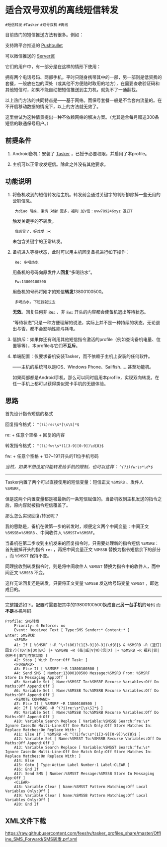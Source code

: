 # 适合双号双机的离线短信转发

```#短信转发``` ```#Tasker``` ```#双号双机``` ```#离线```

目前热门的短信推送方法有很多。例如：

支持跨平台推送的 [Pushbullet](https://www.pushbullet.com/)

可以微信推送的 [Server酱](https://sc.ftqq.com/)

它们的用户中，有一部分是在这样的情形下使用：

拥有两个电话号码、两部手机。平时只随身携带其中的一部，另一部则是低资费的套餐，一般放在包的深处（或其他不方便随时取用的地方），在需要查收验证码和其他短信时，如果不能自动把短信推送到主力机，就免不了一通翻找。

以上热门方法的共同特点是——基于网络。而保号套餐一般是不含套内流量的。在不开启移动数据的情况下，以上的方法就无效了。

这里尝试为这种情景提出一种不依赖网络的解决方案。（尤其适合每月赠送300条短信的联通保号用户。）

## 前提条件

1. Android备机：安装了 [Tasker](https://play.google.com/store/apps/details?id=net.dinglisch.android.taskerm) ，已授予必要权限，并启用了本profile。

2. 主机可以正常收发短信。除此之外没有其他要求。

## 功能说明

1. 将备机收到的短信转发给主机。转发前会通过关键字的判断排除掉一些无用的营销信息。
	
		大diao 萌妹、激情 对射 更多，福利 加V信：uvw789246xyz 退订T
	
	触发关键字的不转发。

		我感冒了，好难受 ><
	
	未包含关键字的正常转发。

2. 备机进入等待状态，此时可以用主机回复备机进行如下操作：
		
		Re: 多喝热水
	
	用备机的号码向原发件人**回复**“多喝热水”。
	
		Fw:13800100500
	
	用备机的号码将刚才的短信**转发**13800100500。
	
		多喝热水，下班我就过去
	
	**无效**。回复任何非 ~~```Re:```~~ 、非 ~~```Fw:```~~ 开头的内容都会使备机退出等待状态。
 	
	“等待状态”只是一种方便理解的说法，实际上并不是一种持续的状态。无论退出与否，都不会影响性能与耗电。

3. 低排斥：如果你还有利用其他短信指令激活的profile（例如查询备机电量、位置等等），本profile与它们**不互斥**。

4. 单端配置：仅要求备机安装Tasker，而不依赖于主机上安装的任何软件。

	——主机的系统可以是iOS、Windows Phone、Sailfish……甚至功能机。
	
	如果两部都是Android手机，那么可以同时启用本profile，实现双向转发。在任一手机上都可以获得类似双卡手机的无缝体验。
	
## 思路

首先设计指令短信的格式

回复指令格式：
```^(?i)re:\s*[\s\S]*$```

re: + 任意个空格 + 回复的内容

转发指令格式：
```^(?i)fw:\s*(1[3-9][0-9])\d{8}$```

fw: + 任意个空格 + 13?~19?开头的11位手机号码

*当然，如果不想设定只能转发给手机的限制，也可以这样：*
*```^(?i)fw:\s*\d*$```*

-----

Tasker内置了两个可以直接使用的短信变量：短信正文 ```%SMSRB``` 、发件人 ```%SMSRF```。

但是这两个内置变量都是被最新的一条短信赋值的。当备机收到主机发送的指令之后，原内容就被指令短信覆盖了。

那么怎么实现回复/转发呢？

我的思路是，备机在做第一步的转发时，顺便定义两个中间变量：中间正文 ```%SMSSB```=```%SMSRB``` 、中间收件人 ```%SMSST```=```%SMSRF```。

当备机在第二步收到主机发来的回复指令时，只需要处理新的指令短信 ```%SMSRB```：首先删掉开头的指令 ```re:``` ，再把中间变量正文 ```%SMSSB``` 替换为指令短信余下的部分 ，而 ```%SMSST``` 保持不变。

同理接收到转发指令时，则是将中间收件人 ```%SMSST``` 替换为指令中的收件人，而中间正文 ```%SMSSB``` 不变。

这样无论回复还是转发，只要将正文变量 ```%SMSSB``` 发送给号码变量 ```%SMSST``` ，即达成目的。

-----

完整描述如下。配置时需要把其中的13800100500换成自己**另一台手机**的号码 ~~而**不是**本机号码~~

```
Profile: SMS转发
	Priority: 6 Enforce: no
	Event: Received Text [ Type:SMS Sender:* Content:* ]
Enter: SMS转发
	<SPAM>
	A1: If [ %SMSRF !~R ^\+?(86)?(1[3-9][0-9])\d{8}$ & %SMSRB ~R (退订|回复?)(TD?|N|QX|BK) |+ %SMSRB ~R (薇|威|V|W)(信|X) |+ %SMSRB ~R 福利|贷|信用卡|澳门|在家就能 ]
	A2: Stop [ With Error:Off Task: ] 
	<FORWARD>
	A3: Else If [ %SMSRF !~R 13800100500 ]
	A4: Send SMS [ Number:13800100500 Message:%SMSRB From: %SMSRF Store In Messaging App:Off ] 
	A5: Variable Set [ Name:%SMSST To:%SMSRF Recurse Variables:Off Do Maths:Off Append:Off ] 
	A6: Variable Set [ Name:%SMSSB To:%SMSRB Recurse Variables:Off Do Maths:Off Append:Off ] 
	<REMOTE COMMAND>
	A7: Else If [ %SMSRF ~R 13800100500 ]
	A8: If [ %SMSRB ~R ^(?i)re:\s*[\s\S]*$ ]
	A9: Variable Set [ Name:%SMSSB To:%SMSRB Recurse Variables:Off Do Maths:Off Append:Off ] 
	A10: Variable Search Replace [ Variable:%SMSSB Search:^re:\s* Ignore Case:On Multi-Line:Off One Match Only:Off Store Matches In: Replace Matches:On Replace With: ] 
	A11: Else If [ %SMSRB ~R ^(?i)fw:\s*(1[3-9][0-9])\d{8}$ ]
	A12: Variable Set [ Name:%SMSST To:%SMSRB Recurse Variables:Off Do Maths:Off Append:Off ] 
	A13: Variable Search Replace [ Variable:%SMSST Search:^fw:\s* Ignore Case:On Multi-Line:Off One Match Only:Off Store Matches In: Replace Matches:On Replace With: ] 
	A14: Else 
	A15: Goto [ Type:Action Label Number:1 Label:CLEAR ] 
	A16: End If 
	A17: Send SMS [ Number:%SMSST Message:%SMSSB Store In Messaging App:Off ] 
	<CLEAR>
	A18: Variable Clear [ Name:%SMSST Pattern Matching:Off Local Variables Only:Off ] 
	A19: Variable Clear [ Name:%SMSSB Pattern Matching:Off Local Variables Only:Off ] 
	A20: End If 
```



## XML文件下载

https://raw.githubusercontent.com/feeshy/tasker_profiles_share/master/Offline_SMS_Forward/SMS转发.prf.xml

